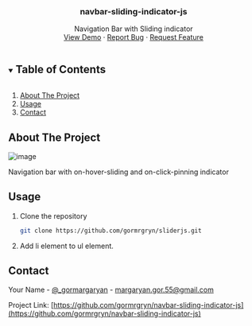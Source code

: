 <!-- PROJECT SHIELDS -->
<!--
*** I'm using markdown "reference style" links for readability.
*** Reference links are enclosed in brackets [ ] instead of parentheses ( ).
*** See the bottom of this document for the declaration of the reference variables
*** for contributors-url, forks-url, etc. This is an optional, concise syntax you may use.
*** https://www.markdownguide.org/basic-syntax/#reference-style-links
-->
<!--
[![Contributors][contributors-shield]][contributors-url]
[![Forks][forks-shield]][forks-url]
[![Stargazers][stars-shield]][stars-url]
[![Issues][issues-shield]][issues-url]
[![MIT License][license-shield]][license-url]
[![LinkedIn][linkedin-shield]][linkedin-url]
-->

<!-- PROJECT LOGO -->
<br />
<p align="center">
  <h3 align="center">navbar-sliding-indicator-js</h3>
  <p align="center">
    Navigation Bar with Sliding indicator
    <br />
    <a href="https://github.com/gormrgryn/navbar-sliding-indicator-js">View Demo</a>
    ·
    <a href="https://github.com/gormrgryn/navbar-sliding-indicator-js/issues">Report Bug</a>
    ·
    <a href="https://github.com/gormrgryn/navbar-sliding-indicator-js/issues">Request Feature</a>
  </p>
</p>



<!-- TABLE OF CONTENTS -->
<details open="open">
  <summary><h2 style="display: inline-block">Table of Contents</h2></summary>
  <ol>
    <li>
      <a href="#about-the-project">About The Project</a>
    </li>
    <li><a href="#usage">Usage</a></li>
    <li><a href="#contact">Contact</a></li>
  </ol>
</details>



<!-- ABOUT THE PROJECT -->
## About The Project

![image](https://user-images.githubusercontent.com/71388341/94341743-ea01c180-001c-11eb-9aff-e2af0f49c30f.png)

Navigation bar with on-hover-sliding and on-click-pinning indicator

## Usage

1. Clone the repository
   ```sh
   git clone https://github.com/gormrgryn/sliderjs.git
   ```
2. Add li element to ul element.

<!-- CONTACT -->
## Contact

Your Name - [@_gormargaryan](https://twitter.com/_gormargaryan) - margaryan.gor.55@gmail.com

Project Link: [https://github.com/gormrgryn/navbar-sliding-indicator-js](https://github.com/gormrgryn/navbar-sliding-indicator-js)
